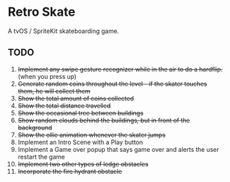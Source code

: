 # Retro Skate

A tvOS / SpriteKit skateboarding game.

## TODO
1. ~~Implement any swipe gesture recognizer while in the air to do a hardflip.~~ (when you press up)
2. ~~Generate random coins throughout the level - if the skater touches them, he will collect them~~
3. ~~Show the total amount of coins collected~~
4. ~~Show the total distance travelled~~
5. ~~Show the occasional tree between buildings~~
6. ~~Show random clouds behind the buildings, but in front of the background~~
7. ~~Show the ollie animation whenever the skater jumps~~
8. Implement an Intro Scene with a Play button
9. Implement a Game over popup that says game over and alerts the user restart the game
10. ~~Implement two other types of ledge obstacles~~
11. ~~Incorporate the fire hydrant obstacle~~
